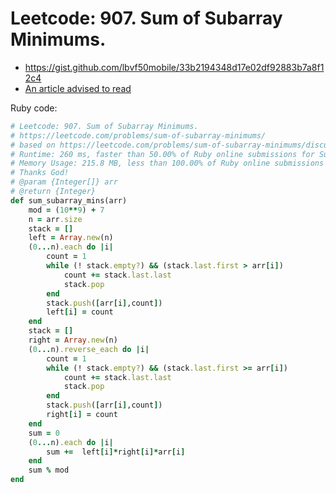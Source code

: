 # Leetcode: 907. Sum of Subarray Minimums.


- https://gist.github.com/lbvf50mobile/33b2194348d17e02df92883b7a8f12c4
- [An article advised to read](https://leetcode.com/problems/sum-of-subarray-minimums/discuss/170750/C++JavaPython-Stack-Solution)


Ruby code:
```Ruby
# Leetcode: 907. Sum of Subarray Minimums.
# https://leetcode.com/problems/sum-of-subarray-minimums/
# based on https://leetcode.com/problems/sum-of-subarray-minimums/discuss/170750/C++JavaPython-Stack-Solution
# Runtime: 260 ms, faster than 50.00% of Ruby online submissions for Sum of Subarray Minimums.
# Memory Usage: 215.8 MB, less than 100.00% of Ruby online submissions for Sum of Subarray Minimums.
# Thanks God!
# @param {Integer[]} arr
# @return {Integer}
def sum_subarray_mins(arr)
    mod = (10**9) + 7
    n = arr.size
    stack = []
    left = Array.new(n)
    (0...n).each do |i|
        count = 1
        while (! stack.empty?) && (stack.last.first > arr[i])
            count += stack.last.last
            stack.pop
        end
        stack.push([arr[i],count])
        left[i] = count
    end
    stack = []
    right = Array.new(n)
    (0...n).reverse_each do |i|
        count = 1
        while (! stack.empty?) && (stack.last.first >= arr[i])
            count += stack.last.last
            stack.pop
        end
        stack.push([arr[i],count])
        right[i] = count
    end
    sum = 0
    (0...n).each do |i|
        sum +=  left[i]*right[i]*arr[i]
    end
    sum % mod
end
```